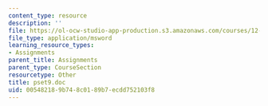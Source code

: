```yaml
---
content_type: resource
description: ''
file: https://ol-ocw-studio-app-production.s3.amazonaws.com/courses/12-800-fluid-dynamics-of-the-atmosphere-and-ocean-fall-2004/005482189b748c0189b7ecdd752103f8_pset9.doc
file_type: application/msword
learning_resource_types:
- Assignments
parent_title: Assignments
parent_type: CourseSection
resourcetype: Other
title: pset9.doc
uid: 00548218-9b74-8c01-89b7-ecdd752103f8
---
```

